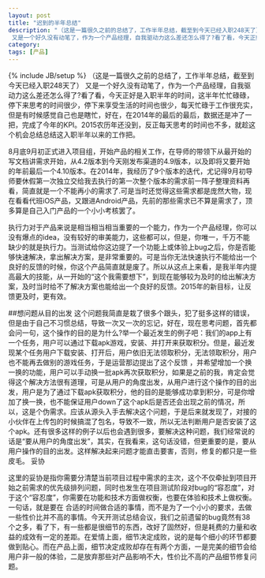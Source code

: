 ```yaml
---
layout: post
title: "迟到的半年总结"
description: "（这是一篇很久之前的总结了，工作半年总结，截至到今天已经入职248天了）
 又是一个好久没有动笔了，作为一个产品经理，自我驱动力这么差还怎么得了?看了看，今天正好是入职半年的时间，这半年忙忙碌碌，停下来思考的时间很少，停下来享受生活的时间也很少，每天忙碌于工作很充实，但是有时候感觉自己也是瞎忙，好在，在2014年的最后的最后，数据还是冲了一把，完成了今年的KPI。2015农历年还没到，反正每天思考的时间也不多，就趁这个机会总结总结这入职半年以来的工作把"
category: 
tags: [产品]
---
```

{% include JB/setup %}
（这是一篇很久之前的总结了，工作半年总结，截至到今天已经入职248天了）
 又是一个好久没有动笔了，作为一个产品经理，自我驱动力这么差还怎么得了?看了看，今天正好是入职半年的时间，这半年忙忙碌碌，停下来思考的时间很少，停下来享受生活的时间也很少，每天忙碌于工作很充实，但是有时候感觉自己也是瞎忙，好在，在2014年的最后的最后，数据还是冲了一把，完成了今年的KPI。2015农历年还没到，反正每天思考的时间也不多，就趁这个机会总结总结这入职半年以来的工作把。

8月底9月初正式进入项目组，开始产品的相关工作，在导师的带领下从最开始的写文档讲需求开始，从4.2版本到今天刚发布渠道的4.9版本，以及即将又要开始的年前最后一个4.10版本。在2014年，我经历了9个版本的迭代，尤记得9月初导师要休假第一次独立交给我去执行的第一次整个版本的需求前一阵子整理资料再看，简直就是一个不能再小的需求了.可是当时还觉得这些需求都是庞然大物，现在看看代班iOS产品，又跟进Android产品，先前的那些需求已不算是需求了，顶多算是自己入门产品的一个小小考核罢了。

执行力对于产品来说是相当相当相当重要的一个能力，作为一个产品经理，你可以没有爆点的idea，没有较好的审美能力，这些都可以，但是，你唯一，千万不能缺少的就是执行力。当测试给你这边提了一个功能上或体验上bug之后，你是否能够快速解决，拿出解决方案，是非常重要的。可是当你无法快速执行不能给出一个良好的反馈的时候，你这个产品简直就是废了。所以从这点上来看，是我半年内提高最大的技能，从一开始的“这个我需要想下”，到现在能够较为及时的给出解决方案，及时当时给不了解决方案也能给出一个良好的反馈。2015年的新目标，让反馈更及时，更有效。

##想问题从目的出发
这个问题我简直是栽了很多个跟头，犯了挺多这样的错误，但是由于自己不习惯总结，导致一次又一次的忘记，好在，现在思考问题，首先都会问一句，这个操作的目的是为什么?举一个最近发生的例子吧：我们的app上有一个任务，用户可以通过下载apk游戏，安装、并打开来获取积分。但是，最近发现某个任务用户下载安装、打开后，用户依旧无法领取积分，无法领取积分，用户也不能再去做别的游戏任务，于是运营那边提出了这个反馈 ，并希望增加一个换一换的功能，用户可以手动换一批apk再次获取积分，如果是之前的我，肯定会觉得这个解决方法很有道理，可是从用户的角度出发，从用户进行这个操作的目的出发，用户是为了通过下载apk获取积分，他的目的是能够成功拿到积分，可是你增加了换一换，也不能保证用户down了这个apk后是否还会出现之前的情况，所以，这是个伪需求。应该从源头入手去解决这个问题，于是后来就发现了，对接的小伙伴在上传包的时候搞混了包名，导致不一致，所以无法判断用户是否安装了这个apk。还有很多这样的例子以后也会遇到很多，要解决这种问题，我们经常说的话是“要从用户的角度出发”，其实，在我看来，这句话没错，但更重要的是，要从用户操作的目的出发。这样解决起来问题才能直击要害，否则，修复的都只是一些皮毛。
妥协

这里的妥协是指你需要分清楚当前项目过程中需求的主次，这个不仅牵扯到项目开始之前需求的优先级排列问题，同时也发生在项目测试阶段对bug的“容忍度”，对于这个“容忍度”，你需要在功能和技术方面做权衡，也要在体验和技术上做权衡。一句话，就是要在 合适的时间做合适的事情，而不是为了一个小小的要求，去做一些性价比并不高的事情。今天开测试总结会议，我们之前遗留的bug竟然有38个之多，看了下，有一些都是很细节的东西，改好了固然好，但是耗费的力量和收益的成效有一定的差距。在爱情上面，细节决定成败，说的是每个细小的环节都要做到贴心。而在产品上面，细节决定成败却存在有两个方面，一是完美的细节会给用户非一般的体验，二是放弃那些对产品影响不大，性价比不高的产品细节修复问题。
